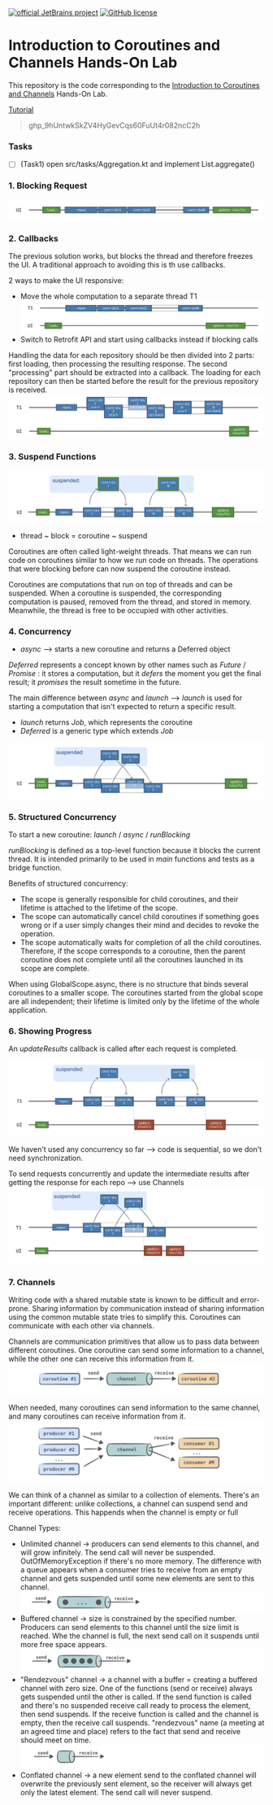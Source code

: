 [![official JetBrains project](https://jb.gg/badges/official.svg)](https://confluence.jetbrains.com/display/ALL/JetBrains+on+GitHub)
[![GitHub license](https://img.shields.io/badge/license-Apache%20License%202.0-blue.svg?style=flat)](https://www.apache.org/licenses/LICENSE-2.0)

# Introduction to Coroutines and Channels Hands-On Lab

This repository is the code corresponding to the
[Introduction to Coroutines and Channels](https://play.kotlinlang.org/hands-on/Introduction%20to%20Coroutines%20and%20Channels/01_Introduction)
Hands-On Lab. 

[Tutorial](https://play.kotlinlang.org/hands-on/Introduction%20to%20Coroutines%20and%20Channels/04_Suspend)

> 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

### Tasks
-[ ] (Task1) open src/tasks/Aggregation.kt and implement List<User>.aggregate()

### 1. Blocking Request
![img.png](img/img.png)

### 2. Callbacks
The previous solution works, but blocks the thread and therefore freezes the UI. 
A traditional approach to avoiding this is th use callbacks.

2 ways to make the UI responsive:
* Move the whole computation to a separate thread T1
![img_1.png](img/img_1.png)
* Switch to Retrofit API and start using callbacks instead if blocking calls

Handling the data for each repository should be then divided into 2 parts: first loading, then processing the resulting response. 
The second "processing" part should be extracted into a callback.
The loading for each repository can then be started before the result for the previous repository is received.
![img_2.png](img/img_2.png)

### 3. Suspend Functions
![img_3.png](img/img_3.png)
* thread ~ block = coroutine ~ suspend

Coroutines are often called light-weight threads. 
That means we can run code on coroutines similar to how we run code on threads.
The operations that were blocking before can now suspend the coroutine instead.

Coroutines are computations that run on top of threads and can be suspended.
When a coroutine is suspended, the corresponding computation is paused, removed from the thread, and stored in memory.
Meanwhile, the thread is free to be occupied with other activities.

### 4. Concurrency
* *async* --> starts a new coroutine and returns a Deferred object

*Deferred* represents a concept known by other names such as *Future* / *Promise* : 
it stores a computation, but it *defers* the moment you get the final result;
it *promises* the result sometime in the future.

The main difference between *async* and *launch* 
--> *launch* is used for starting a computation that isn't expected to return a specific result.

* *launch* returns *Job*, which represents the coroutine
* *Deferred* is a generic type which extends *Job*

![img_4.png](img/img_4.png)

### 5. Structured Concurrency 
To start a new coroutine: *launch* / *async* / *runBlocking*

*runBlocking* is defined as a top-level function because it blocks the current thread.
It is intended primarily to be used in *main* functions and tests as a bridge function.

Benefits of structured concurrency:
* The scope is generally responsible for child coroutines, and their lifetime is attached to the lifetime of the scope.
* The scope can automatically cancel child coroutines if something goes wrong or if a user simply changes their mind and decides to revoke the operation.
* The scope automatically waits for completion of all the child coroutines. 
Therefore, if the scope corresponds to a coroutine, then the parent coroutine does not complete until all the coroutines launched in its scope are complete.

When using GlobalScope.async, there is no structure that binds several coroutines to a smaller scope.
The coroutines started from the global scope are all independent; 
their lifetime is limited only by the lifetime of the whole application.

### 6. Showing Progress ###
An *updateResults* callback is called after each request is completed.

![img_5.png](img/img_5.png)

We haven't used any concurrency so far --> code is sequential, so we don't need synchronization.

To send requests concurrently and update the intermediate results after getting the response for each repo --> use Channels
![img_6.png](img/img_6.png)

### 7. Channels ###
Writing code with a shared mutable state is known to be difficult and error-prone.
Sharing information by communication instead of sharing information using the common mutable state tries to simplify this.
Coroutines can communicate with each other via channels.

Channels are communication primitives that allow us to pass data between different coroutines.
One coroutine can send some information to a channel, while the other one can receive this information from it.
![img_7.png](img/img_7.png)

When needed, many coroutines can send information to the same channel, 
and many coroutines can receive information from it.
![img_8.png](img/img_8.png)

We can think of a channel as similar to a collection of elements. 
There's an important different: unlike collections, a channel can suspend send and receive operations.
This happends when the channel is empty or full

Channel Types:
* Unlimited channel -> producers can send elements to this channel, and will grow infinitely.
The send call will never be suspended. 
OutOfMemoryException if there's no more memory.
The difference with a queue appears when a consumer tries to receive from an empty channel and gets suspended until some new elements are sent to this channel.
![img_9.png](img/img_9.png)
* Buffered channel -> size is constrained by the specified number.
Producers can send elements to this channel until the size limit is reached.
Whe the channel is full, the next send call on it suspends until more free space appears.
![img_10.png](img/img_10.png)
* "Rendezvous" channel -> a channel with a buffer = creating a buffered channel with zero size.
One of the functions (send or receive) always gets suspended until the other is called.
If the send function is called and there's no suspended receive call ready to process the element, 
then send suspends.
If the receive function is called and the channel is empty, then the receive call suspends.
"rendezvous" name (a meeting at an agreed time and place) refers to the fact that send and receive should meet on time.
![img_11.png](img/img_11.png)
* Conflated channel -> a new element send to the conflated channel will overwrite the previously sent element,
so the receiver will always get only the latest element.
The send call will never suspend.
